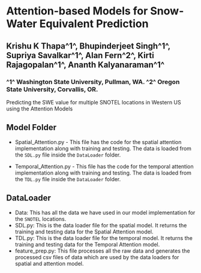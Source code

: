 # Attention-based Models for Snow-Water Equivalent Prediction
## Krishu K Thapa^1^, Bhupinderjeet Singh^1^, Supriya Savalkar^1^, Alan Fern^2^, Kirti Rajagopalan^1^, Ananth Kalyanaraman^1^
### ^1^ Washington State University, Pullman, WA. ^2^ Oregon State University, Corvallis, OR.

Predicting the SWE value for multiple SNOTEL locations in Western US using the Attention Models


## Model Folder

- Spatial_Attention.py - This file has the code for the spatial attention implementation along with training and testing.
                          The data is loaded from the ```SDL.py``` file inside the ```DataLoader``` folder.

- Temporal_Attention.py - This file has the code for the temporal attention implementation along with training and testing.
                          The data is loaded from the ```TDL.py``` file inside the ```DataLoader``` folder.


## DataLoader

- Data: This has all the data we have used in our model implementation for the ```SNOTEL``` locations.
- SDL.py: This is the data loader file for the spatial model. It returns the training and testing data for the Spatial Attention model.
- TDL.py: This is the data loader file for the temporal model. It returns the training and testing data for the Temporal Attention model.
- feature_prep.py: This file processes all the raw data and generates the processed csv files of data which are used by the data loaders for
                    spatial and attention model.
